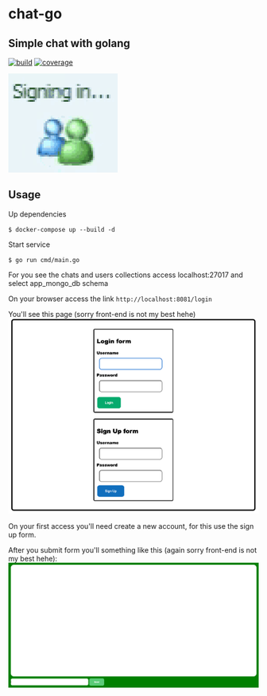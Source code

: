 # chat-go

## Simple chat with golang

[![build](https://github.com/guil95/chat-go/actions/workflows/go.yml/badge.svg)](https://github.com/guil95/chat-go/actions/workflows/go.yml)
[![coverage](https://img.shields.io/codecov/c/github/guil95/chat-go)](https://github.com/guil95/chat-go/actions/workflows/go.yml)

![chat-go](./.github/images/msn.gif)

## Usage

Up dependencies
```shell
$ docker-compose up --build -d
```

Start service
```shell
$ go run cmd/main.go
```

For you see the chats and users collections access localhost:27017 and select app_mongo_db schema

On your browser access the link `http://localhost:8081/login`

You'll see this page (sorry front-end is not my best hehe)
![login-page](./.github/images/login.png)

On your first access you'll need create a new account, for this use the sign up form.

After you submit form you'll something like this (again sorry front-end is not my best hehe):
![chat-page](.github/images/chat.png)

